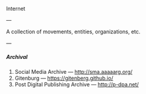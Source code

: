 Internet

—

A collection of movements, entities, organizations, etc.

—

##### Archival

1. Social Media Archive — http://sma.aaaaarg.org/
2. Gitenburg — https://gitenberg.github.io/
3. Post Digital Publishing Archive — http://p-dpa.net/
